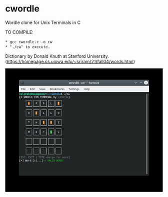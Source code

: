 # cwordle
Wordle clone for Unix Terminals in C 


TO COMPILE:  

    * gcc cwordle.c -o cw
    * "./cw" to execute.
    
Dictionary by Donald Knuth at Stanford University. 
(https://homepage.cs.uiowa.edu/~sriram/21/fall04/words.html)

![Alt text](cwordle.jpg?raw=true "Demo")
